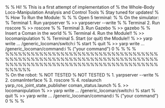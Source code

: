 % 
% Hi! 
% This is a first attempt of implementation of 
% the Whole-Body Loco-Manipulation Analysis and Control Tools
% Stay tuned for updates!
%
% How To Run the Module:
% 
% 
% Open 5 terminal:
% 
% On the simulator:
% Terminal 1. Run yarpserver
% >> yarpserver --write
% 
% Terminal 2. Run roscore
% >> roscore
% 
% Terminal 3. Run Gazebo
% >> gazebo 
% 
% Insert a Coman in the world
% 
% Terminal 4. Run the Module!!
% >> locomanipulation
%
% Terminal 5. Start (or quit) the Module!!
% >> yarp write ... /generic_locoman/switch:i
%    start
%   quit
% >> yarp write ... /generic_locoman/command:i
%   ("your command") 0
%
%
%
%
%%%%%%%%%%%%%%%%%%%%%%%%%%%%%%%%%%%%%%%%%%%%%%%%%%%%%%%%%%%%%%%%%%%%%%%%%%%%%%%%%%%%%%%%%%%%%%%%%%%%%%%%%%%%%%%%%%  
% On the robot: % NOT TESTED
% NOT TESTED
% 1. yarpserver --write
% 2. comanInterface
% 3. roscore
% 4. roslaunch yarp_ros_joint_state_publisher coman_status.launch
% 5. >> locomanipulation
%    >> yarp write ... /generic_locoman/switch:i
%    start
%    quit
%    >> yarp write ... /generic_locoman/command:i
%    ("your command") 0
%
%
%
